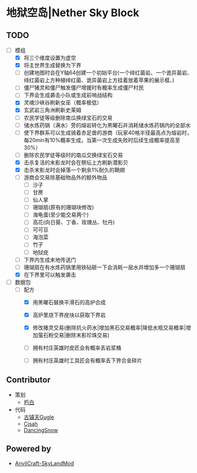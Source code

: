 # 地狱空岛|Nether Sky Block
## TODO
- [ ] 模组
  - [x] 将三个维度设置为虚空
  - [x] 将主世界生成替换为下界
  - [ ] 创建地图时会在Y轴64创建一个初始平台(一个绯红菌岩、一个诡异菌岩、绯红菌岩上方种植绯红菌、诡异菌岩上方挂着放着苹果的展示框、)
  - [ ] 僵尸猪灵和僵尸触发僵尸增援时有概率生成僵尸村民
  - [ ] 下界会生成袭击小队或生成前哨战结构
  - [X] 灵魂沙峡谷刷新女巫（概率极低）
  - [X] 玄武岩三角洲刷新史莱姆
  - [ ] 农民学徒等级删除南瓜换绿宝石的交易
  - [ ] 储水炼药锅（满水）旁的熔岩转化为黑曜石并消耗储水炼药锅内的全部水
  - [ ] 使下界群系可以生成骑着赤足兽的游商（玩家40格半径最高点为熔岩时，每20min有10%概率生成，当第一次生成失败时后续生成概率提高至30%）
  - [ ] 删除农民学徒等级时的南瓜交换绿宝石交易
  - [X] 击杀复活的末影龙时会在祭坛上方刷新潜影贝
  - [X] 击杀末影龙时会掉落一个剩余1%耐久的鞘翅
  - [ ] 游商会交易除基础物品外的额外物品
    - [ ] 沙子
    - [ ] 甘蔗
    - [ ] 仙人掌
    - [ ] 珊瑚扇(原有的珊瑚块修改)
    - [ ] 海龟蛋(至少能交易两个)
    - [ ] 高花(向日葵、丁香、玫瑰丛、牡丹)
    - [ ] 可可豆
    - [ ] 海泡菜
    - [ ] 竹子
    - [ ] 地狱疣
  - [ ] 下界内生成末地传送门
  - [ ] 珊瑚扇在有水炼药锅里用铁砧砸一下会消耗一层水并增加多一个珊瑚扇
  - [X] 在下界里可以触发袭击
  
- [ ] 数据包
  - [ ] 配方
    - [X] 用黑曜石替换平滑石的高炉合成
    - [X] 高炉里烧下界疣块以获取下界岩
    - [X] 修改猪灵交易(删除抗火药水|增加黑石交易概率|降低水瓶交易概率|增加萤石粉交易|删除末影珍珠交易)
    - [ ] 拥有村庄英雄时皮匠会有概率丢岩浆桶
    - [ ] 拥有村庄英雄时工具匠会有概率丢下界合金碎片
    

## Contributor
* 策划
  * [朽白](https://space.bilibili.com/178682437)
* 代码
  * [古镇天Gugle](https://space.bilibili.com/19822751)
  * [Cjsah](https://space.bilibili.com/19170004)
  * [DancingSnow](https://space.bilibili.com/302121711)

## Powered by
* [AnvilCraft-SkyLandMod](https://github.com/Dubhe-Studio/AnvilCraft-SkyLandMod)
